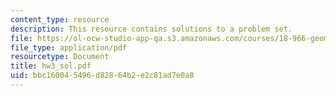 ```yaml
---
content_type: resource
description: This resource contains solutions to a problem set.
file: https://ol-ocw-studio-app-qa.s3.amazonaws.com/courses/18-966-geometry-of-manifolds-spring-2007/bbc160045496d82864b2e2c81ad7e0a8_hw3_sol.pdf
file_type: application/pdf
resourcetype: Document
title: hw3_sol.pdf
uid: bbc16004-5496-d828-64b2-e2c81ad7e0a8
---
```

